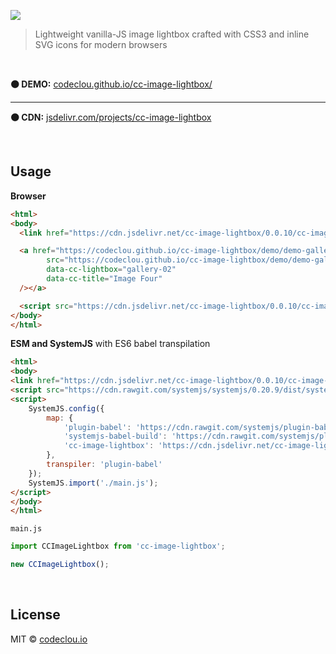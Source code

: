 [![](https://codeclou.github.io/cc-image-lightbox/img/cc-image-lightbox-logo.svg)](https://github.com/codeclou/cc-image-lightbox)

> Lightweight vanilla-JS image lightbox crafted with CSS3 and inline SVG icons for modern browsers

<p>&nbsp;</p>

**:black_circle: DEMO:** [codeclou.github.io/cc-image-lightbox/](https://codeclou.github.io/cc-image-lightbox/)

------
**:black_circle: CDN:** [jsdelivr.com/projects/cc-image-lightbox](http://www.jsdelivr.com/projects/cc-image-lightbox)

<p>&nbsp;</p>

## Usage

**Browser**

```html
<html>
<body>
  <link href="https://cdn.jsdelivr.net/cc-image-lightbox/0.0.10/cc-image-lightbox.min.css" rel="stylesheet" />

  <a href="https://codeclou.github.io/cc-image-lightbox/demo/demo-gallery-02/images/DSC05104.JPG" target="_blank"><img
        src="https://codeclou.github.io/cc-image-lightbox/demo/demo-gallery-02/thumbs/DSC05104.JPG"
        data-cc-lightbox="gallery-02"
        data-cc-title="Image Four"
  /></a>

  <script src="https://cdn.jsdelivr.net/cc-image-lightbox/0.0.10/cc-image-lightbox.min.js"></script>
</body>
</html>
```

**ESM and SystemJS** with ES6 babel transpilation

```html
<html>
<body>
<link href="https://cdn.jsdelivr.net/cc-image-lightbox/0.0.10/cc-image-lightbox.min.css" rel="stylesheet" />
<script src="https://cdn.rawgit.com/systemjs/systemjs/0.20.9/dist/system.js"></script>
<script>
    SystemJS.config({
        map: {
            'plugin-babel': 'https://cdn.rawgit.com/systemjs/plugin-babel/0.0.21/plugin-babel.js',
            'systemjs-babel-build': 'https://cdn.rawgit.com/systemjs/plugin-babel/0.0.21/systemjs-babel-browser.js',
            'cc-image-lightbox': 'https://cdn.jsdelivr.net/cc-image-lightbox/0.0.10/cc-image-lightbox.esm.js'
        },
        transpiler: 'plugin-babel'
    });
    SystemJS.import('./main.js');
</script>
</body>
</html>
```

`main.js`
```js
import CCImageLightbox from 'cc-image-lightbox';

new CCImageLightbox();
```

<p>&nbsp;</p>

## License

MIT © [codeclou.io](./LICENSE.md)
